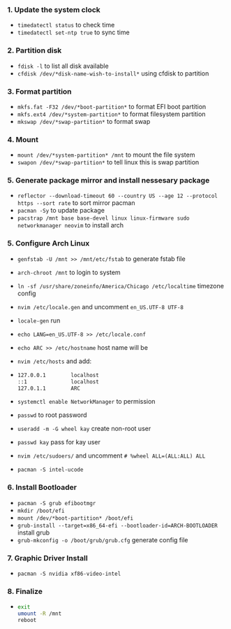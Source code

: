 ### 1. Update the system clock

- `timedatectl status` to check time
- `timedatectl set-ntp true` to sync time

### 2. Partition disk

- `fdisk -l` to list all disk available
- `cfdisk /dev/*disk-name-wish-to-install*` using cfdisk to partition

### 3. Format partition

- `mkfs.fat -F32 /dev/*boot-partition*` to format EFI boot partition
- `mkfs.ext4 /dev/*system-partition*` to format filesystem partition
- `mkswap /dev/*swap-partition*` to format swap

### 4. Mount

- `mount /dev/*system-partition* /mnt` to mount the file system
- `swapon /dev/*swap-partition*` to tell linux this is swap partition

### 5. Generate package mirror and install nessesary package

- `reflector --download-timeout 60 --country US --age 12 --protocol https --sort rate` to sort mirror pacman
- `pacman -Sy` to update package
- `pacstrap /mnt base base-devel linux linux-firmware sudo networkmanager neovim` to install arch

### 5. Configure Arch Linux

- `genfstab -U /mnt >> /mnt/etc/fstab` to generate fstab file
- `arch-chroot /mnt` to login to system
- `ln -sf /usr/share/zoneinfo/America/Chicago /etc/localtime` timezone config
- `nvim /etc/locale.gen` and uncomment `en_US.UTF-8 UTF-8`
- `locale-gen` run
- `echo LANG=en_US.UTF-8 >> /etc/locale.conf`
- `echo ARC >> /etc/hostname` host name will be
- `nvim /etc/hosts` and add:
- ```bash
  127.0.0.1        localhost
  ::1              localhost
  127.0.1.1        ARC
  ```
- `systemctl enable NetworkManager` to permission
- `passwd` to root password
- `useradd -m -G wheel kay` create non-root user

- `passwd kay` pass for kay user
- `nvim /etc/sudoers/` and uncomment `# %wheel ALL=(ALL:ALL) ALL`
- `pacman -S intel-ucode`

### 6. Install Bootloader

- `pacman -S grub efibootmgr`
- `mkdir /boot/efi`
- `mount /dev/*boot-partition* /boot/efi`
- `grub-install --target=x86_64-efi --bootloader-id=ARCH-BOOTLOADER` install grub
- `grub-mkconfig -o /boot/grub/grub.cfg` generate config file

### 7. Graphic Driver Install

- `pacman -S nvidia xf86-video-intel`

### 8. Finalize

- ```bash
  exit
  umount -R /mnt
  reboot
  ```
